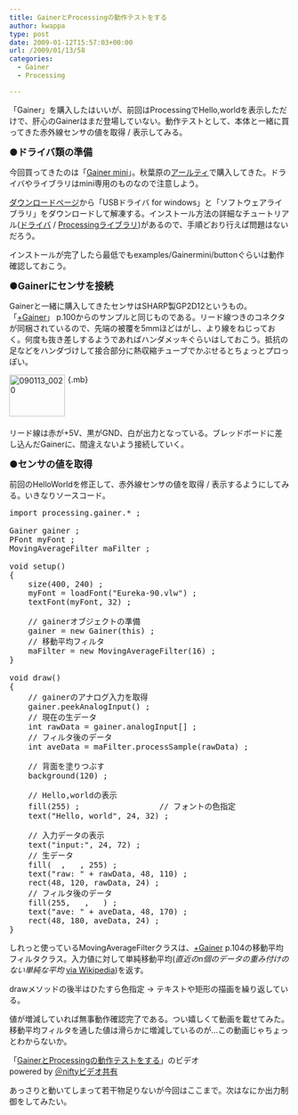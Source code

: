 ```yaml
---
title: GainerとProcessingの動作テストをする
author: kwappa
type: post
date: 2009-01-12T15:57:03+00:00
url: /2009/01/13/58
categories:
  - Gainer
  - Processing

---
```

「Gainer」を購入したはいいが、前回はProcessingでHello,worldを表示しただけで、肝心のGainerはまだ登場していない。動作テストとして、本体と一緒に買ってきた赤外線センサの値を取得 / 表示してみる。

<!--more-->

**<span style="font-size: 1.2em;">●ドライバ類の準備</span>**

今回買ってきたのは「<a href="http://www.gainer-mini.jp/" target="_blank">Gainer mini</a>」。秋葉原の<a href="http://www.rt-net.jp/" target="_blank">アールティ</a>で購入してきた。ドライバやライブラリはmini専用のものなので注意しよう。

<a href="http://www.gainer-mini.jp/download.html" target="_blank">ダウンロードページ</a>から「USBドライバ for windows」と「ソフトウェアライブラリ」をダウンロードして解凍する。インストール方法の詳細なチュートリアル(<a href="http://www.gainer-mini.jp/driver.html" target="_blank">ドライバ</a> / <a href="http://www.gainer-mini.jp/processing_tutor.html" target="_blank">Processingライブラリ</a>)があるので、手順どおり行えば問題はないだろう。

インストールが完了したら最低でもexamples/Gainermini/buttonぐらいは動作確認しておこう。

<span style="font-size: 1.2em;"><strong>●Gainerにセンサを接続</strong></span>

Gainerと一緒に購入してきたセンサはSHARP製GP2D12というもの。「<a href="http://www.amazon.co.jp/exec/obidos/ASIN/4861672015/bottomline02-22" target="_blank">+Gainer</a>」 p.100からのサンプルと同じものである。リード線つきのコネクタが同梱されているので、先端の被覆を5mmほどはがし、より線をねじっておく。何度も抜き差しするようであればハンダメッキぐらいはしておこう。抵抗の足などをハンダづけして接合部分に熱収縮チューブでかぶせるとちょっとプロっぽい。

[<img width="100" height="75" border="0" alt="090113_0020" title="090113_0020" src="http://kwappa.txt-nifty.com/blog/images/2009/01/13/090113_0020.jpg" style="margin: 0px 5px 5px 0px; float: left;" />][1]{.mb} 

<br style="clear: both;" />

リード線は赤が+5V、黒がGND、白が出力となっている。ブレッドボードに差し込んだGainerに、間違えないよう接続していく。

**<span style="font-size: 1.2em;">●センサの値を取得</span>**

前回のHelloWorldを修正して、赤外線センサの値を取得 / 表示するようにしてみる。いきなりソースコード。

<pre class="code"><span class="keyword">import</span> processing.gainer.* ;<br /><br />Gainer gainer ;<br />PFont myFont ;<br />MovingAverageFilter maFilter ;<br /><br /><span class="keyword">void</span> setup()<br />{<br />&nbsp; &nbsp; size(<span class="num">400</span>, <span class="num">240</span>) ;<br />&nbsp; &nbsp; myFont = loadFont(<span class="str">"Eureka-90.vlw"</span>) ;<br />&nbsp; &nbsp; textFont(myFont, <span class="num">32</span>) ;<br /><br />&nbsp; &nbsp; <span class="rem">// gainerオブジェクトの準備</span><br />&nbsp; &nbsp; gainer = <span class="keyword">new</span> Gainer(<span class="keyword">this</span>) ;<br />&nbsp; &nbsp; <span class="rem">// 移動平均フィルタ</span><br />&nbsp; &nbsp; maFilter = <span class="keyword">new</span> MovingAverageFilter(<span class="num">16</span>) ;<br />}<br /><br /><span class="keyword">void</span> draw()<br />{<br />&nbsp; &nbsp; <span class="rem">// gainerのアナログ入力を取得</span><br />&nbsp; &nbsp; gainer.peekAnalogInput() ;<br />&nbsp; &nbsp; <span class="rem">// 現在の生データ</span><br />&nbsp; &nbsp; <span class="keyword">int</span> rawData = gainer.analogInput[<span class="num"></span>] ;<br />&nbsp; &nbsp; <span class="rem">// フィルタ後のデータ</span><br />&nbsp; &nbsp; <span class="keyword">int</span> aveData = maFilter.processSample(rawData) ;<br /><br />&nbsp; &nbsp; <span class="rem">// 背面を塗りつぶす</span><br />&nbsp; &nbsp; background(<span class="num">120</span>) ;<br /><br />&nbsp; &nbsp; <span class="rem">// Hello,worldの表示</span><br />&nbsp; &nbsp; fill(<span class="num">255</span>) ;&nbsp; &nbsp;&nbsp; &nbsp;&nbsp; &nbsp;&nbsp; &nbsp;&nbsp; &nbsp;&nbsp; <span class="rem">// フォントの色指定</span><br />&nbsp; &nbsp; text(<span class="str">"Hello, world"</span>, <span class="num">24</span>, <span class="num">32</span>) ;<br /><br />&nbsp; &nbsp; <span class="rem">// 入力データの表示</span><br />&nbsp; &nbsp; text(<span class="str">"input:"</span>, <span class="num">24</span>, <span class="num">72</span>) ;<br />&nbsp; &nbsp; <span class="rem">// 生データ</span><br />&nbsp; &nbsp; fill(&nbsp; <span class="num"></span>,&nbsp; &nbsp;<span class="num"></span>, <span class="num">255</span>) ;<br />&nbsp; &nbsp; text(<span class="str">"raw: "</span> + rawData, <span class="num">48</span>, <span class="num">110</span>) ;<br />&nbsp; &nbsp; rect(<span class="num">48</span>, <span class="num">120</span>, rawData, <span class="num">24</span>) ;<br />&nbsp; &nbsp; <span class="rem">// フィルタ後のデータ</span><br />&nbsp; &nbsp; fill(<span class="num">255</span>,&nbsp; &nbsp;<span class="num"></span>,&nbsp; &nbsp;<span class="num"></span>) ;<br />&nbsp; &nbsp; text(<span class="str">"ave: "</span> + aveData, <span class="num">48</span>, <span class="num">170</span>) ;<br />&nbsp; &nbsp; rect(<span class="num">48</span>, <span class="num">180</span>, aveData, <span class="num">24</span>) ;<br />}</pre>

しれっと使っているMovingAverageFilterクラスは、<a href="http://www.amazon.co.jp/exec/obidos/ASIN/4861672015/bottomline02-22" target="_blank">+Gainer</a> p.104の移動平均フィルタクラス。入力値に対して単純移動平均(_直近のn個のデータの重み付けのない単純な平均_ <a href="http://ja.wikipedia.org/wiki/%E7%A7%BB%E5%8B%95%E5%B9%B3%E5%9D%87" target="_blank">via Wikipedia</a>)を返す。

drawメソッドの後半はひたすら色指定 -> テキストや矩形の描画を繰り返している。

値が増減していれば無事動作確認完了である。つい嬉しくて動画を載せてみた。移動平均フィルタを通した値は滑らかに増減しているのが…この動画じゃちょっとわからないか。

<noscript>
  </p> 
  
  <div>
    「<a href="http://video.nifty.com/cs/catalog/video_metadata/catalog_090113160474_1.htm" target="_blank">GainerとProcessingの動作テストをする</a>」のビデオ<br />powered by <a href="http://video.nifty.com/" target="_blank">＠niftyビデオ共有</a>
  </div>
  
  <p>
    </noscript>
  </p>
  
  <p>
    あっさりと動いてしまって若干物足りないが今回はここまで。次はなにか出力制御をしてみたい。
  </p>

 [1]: http://kwappa.txt-nifty.com/.shared/image.html?/photos/uncategorized/2009/01/13/090113_0020.jpg
